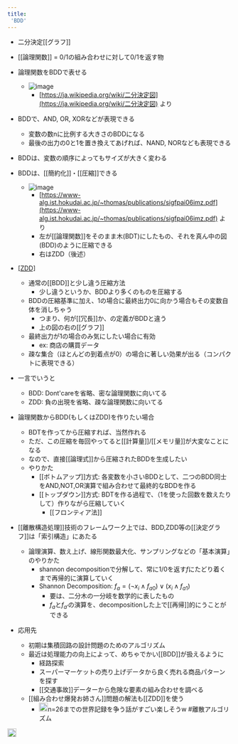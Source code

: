 ```yaml
---
title:
 'BDD'
---
```


- 二分決定[[グラフ]]
- [[論理関数]] = 0/1の組み合わせに対して0/1を返す物
- 論理関数をBDDで表せる
    - ![image](https://gyazo.com/ce01d2c01a9cfc4de3b0b783ed39203d/thumb/1000)
        - [https://ja.wikipedia.org/wiki/二分決定図](https://ja.wikipedia.org/wiki/二分決定図) より
- BDDで、AND, OR, XORなどが表現できる
    - 変数の数nに比例する大きさのBDDになる
    - 最後の出力の0と1を置き換えてあげれば、NAND, NORなども表現できる
- BDDは、変数の順序によってもサイズが大きく変わる
- BDDは、[[簡約化]]・[[圧縮]]できる
    - ![image](https://gyazo.com/c0107b3ace7dd8cb5c73b3a71f27a463/thumb/1000)
        - [https://www-alg.ist.hokudai.ac.jp/~thomas/publications/sigfpai06imz.pdf](https://www-alg.ist.hokudai.ac.jp/~thomas/publications/sigfpai06imz.pdf) より
        - 左が[[論理関数]]をそのまま木(BDT)にしたもの、それを真ん中の図(BDD)のように圧縮できる
        - 右はZDD（後述）
- [[ZDD]](ゼロサプレス型BDD)
    - 通常の[[BDD]]と少し違う圧縮方法
        - 少し違うというか、BDDより多くのものを圧縮する
    - BDDの圧縮基準に加え、1の場合に最終出力0に向かう場合もその変数自体を消しちゃう
        - つまり、何が[[冗長]]か、の定義がBDDと違う
        - 上の図の右の[[グラフ]]
    - 最終出力が1の場合のみ気にしたい場合に有効
        - ex: 商店の購買データ
    - 疎な集合（ほとんどの到着点が0）の場合に著しい効果が出る（コンパクトに表現できる）
- 一言でいうと
    - BDD: Dont'careを省略、密な論理関数に向いてる
    - ZDD: 負の出現を省略、疎な論理関数に向いてる

- 論理関数からBDD(もしくはZDD)を作りたい場合
    - BDTを作ってから圧縮すれば、当然作れる
    - ただ、この圧縮を毎回やってると[[計算量]]/[[メモリ量]]が大変なことになる
    - なので、直接[[論理式]]から圧縮されたBDDを生成したい
    - やりかた
        - [[ボトムアップ]]方式: 各変数を小さいBDDとして、二つのBDD同士をAND,NOT,OR演算で組み合わせて最終的なBDDを作る
        - [[トップダウン]]方式: BDTを作る過程で、（1を使った回数を数えたりして）作りながら圧縮していく
            - [[フロンティア法]]

- [[離散構造処理]]技術のフレームワーク上では、BDD,ZDD等の[[決定グラフ]]は「索引構造」にあたる
    - 論理演算、数え上げ、線形関数最大化、サンプリングなどの「基本演算」のやりかた
        - shannon decompositionで分解して、常に1/0を返す$f$にたどり着くまで再帰的に演算していく
        - Shannon Decomposition: $f_a = (\lnot x_i \land f_{a0}) \lor (x_i \land f_{a1})$
            - 要は、二分木の一分岐を数学的に表したもの
            - $f_a$と$f_{a\prime}$の演算を、decompositionした上で[[再帰]]的にうことができる

- 応用先
    - 初期は集積回路の設計問題のためのアルゴリズム
    - 最近は処理能力の向上によって、めちゃでかい[[BDD]]が扱えるように
        - 経路探索
        - スーパーマーケットの売り上げデータから良く売れる商品パターンを探す
        - [[交通事故]]データーから危険な要素の組み合わせを調べる
    - [[組み合わせ爆発お姉さん]]問題の解法も[[ZDD]]を使う
        - <img src='https://scrapbox.io/api/pages/blu3mo-public/blu3mo/icon' alt='blu3mo.icon' height="19.5"/>n=26までの世界記録を争う話がすごい楽しそうw
#離散アルゴリズム
<img src='https://scrapbox.io/api/pages/blu3mo-public/情報科学の達人/icon' alt='情報科学の達人.icon' height="19.5"/>
